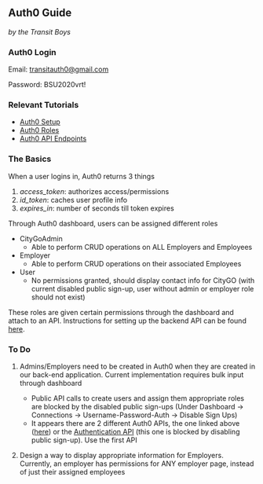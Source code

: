 ## Auth0 Guide
*by the Transit Boys*

### Auth0 Login
Email: transitauth0@gmail.com

Password: BSU2020vrt!

### Relevant Tutorials
* [Auth0 Setup](https://auth0.com/docs/quickstart/spa/angular2/01-login)
* [Auth0 Roles](https://auth0.com/docs/authorization/concepts/rbac)
* [Auth0 API Endpoints](https://auth0.com/docs/api/management/v2?_ga=2.167096318.1922675776.1587499523-2112901134.1581454515#!/Users/post_users)

### The Basics
When a user logins in, Auth0 returns 3 things

1. *access_token*: authorizes access/permissions
2. *id_token*: caches user profile info
3. *expires_in*: number of seconds till token expires


Through Auth0 dashboard, users can be assigned different roles

- CityGoAdmin
    - Able to perform CRUD operations on ALL Employers and Employees
- Employer
    - Able to perform CRUD operations on their associated Employees
- User
    - No permissions granted, should display contact info for CityGO (with current disabled public sign-up, user without admin or employer role should not exist)

These roles are given certain permissions through the dashboard and attach to an API.
Instructions for setting up the backend API can be found [here](https://auth0.com/docs/quickstart/spa/angular2/02-calling-an-api).


### To Do
1. Admins/Employers need to be  created in Auth0 when they are created in our back-end application. Current implementation requires bulk input through dashboard
   - Public API calls to create users and assign them appropriate roles are blocked by the disabled public sign-ups (Under Dashboard -> Connections -> Username-Password-Auth -> Disable Sign Ups)
   - It appears there are 2 different Auth0 APIs, the one linked above ([here](https://auth0.com/docs/api/management/v2?_ga=2.167096318.1922675776.1587499523-2112901134.1581454515#!/Users/post_users)) or the [Authentication API](https://auth0.com/docs/api/authentication#introduction) (this one is blocked by disabling public sign-up). Use the first API

2. Design a way to display appropriate information for Employers. Currently, an employer has permissions for ANY employer page, instead of just their assigned employees



